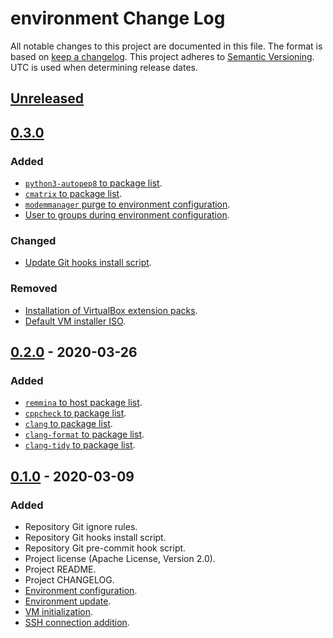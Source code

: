 # environment Change Log
All notable changes to this project are documented in this file.
The format is based on [keep a changelog](https://keepachangelog.com/en/1.0.0/).
This project adheres to [Semantic Versioning](https://semver.org/).
UTC is used when determining release dates.

## [Unreleased](https://github.com/apcountryman/environment/compare/master...develop)

## [0.3.0](https://github.com/apcountryman/environment/compare/0.2.0...0.3.0)
### Added
- [`python3-autopep8` to package list](https://github.com/apcountryman/environment/issues/26).
- [`cmatrix` to package list](https://github.com/apcountryman/environment/issues/27).
- [`modemmanager` purge to environment configuration](https://github.com/apcountryman/environment/issues/28).
- [User to groups during environment configuration](https://github.com/apcountryman/environment/issues/29).

### Changed
- [Update Git hooks install script](https://github.com/apcountryman/environment/issues/37).

### Removed
- [Installation of VirtualBox extension packs](https://github.com/apcountryman/environment/issues/30).
- [Default VM installer ISO](https://github.com/apcountryman/environment/issues/33).

## [0.2.0](https://github.com/apcountryman/environment/compare/0.1.0...0.2.0) - 2020-03-26
### Added
- [`remmina` to host package list](https://github.com/apcountryman/environment/issues/14).
- [`cppcheck` to package list](https://github.com/apcountryman/environment/issues/15).
- [`clang` to package list](https://github.com/apcountryman/environment/issues/16).
- [`clang-format` to package list](https://github.com/apcountryman/environment/issues/17).
- [`clang-tidy` to package list](https://github.com/apcountryman/environment/issues/18).

## [0.1.0](https://github.com/apcountryman/environment/compare/0.0.0...0.1.0) - 2020-03-09
### Added
- Repository Git ignore rules.
- Repository Git hooks install script.
- Repository Git pre-commit hook script.
- Project license (Apache License, Version 2.0).
- Project README.
- Project CHANGELOG.
- [Environment configuration](https://github.com/apcountryman/environment/issues/1).
- [Environment update](https://github.com/apcountryman/environment/issues/2).
- [VM initialization](https://github.com/apcountryman/environment/issues/3).
- [SSH connection addition](https://github.com/apcountryman/environment/issues/4).
